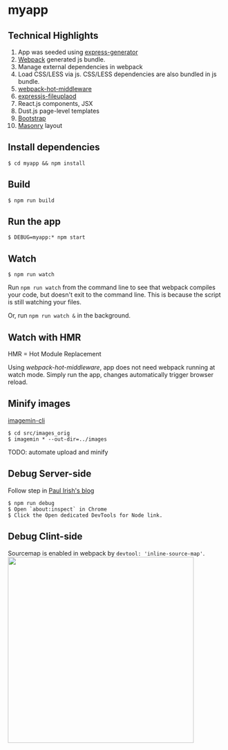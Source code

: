 # myapp

## Technical Highlights
1. App was seeded using [express-generator](https://expressjs.com/en/starter/generator.html)
1. [Webpack](https://webpack.js.org) generated js bundle.
1. Manage external dependencies in webpack
1. Load CSS/LESS via js. CSS/LESS dependencies are also bundled in js bundle.
1. [webpack-hot-middleware](https://github.com/glenjamin/webpack-hot-middleware)
1. [expressjs-fileuplaod](https://github.com/richardgirges/express-fileupload)
1. React.js components, JSX
1. Dust.js page-level templates
1. [Bootstrap](https://getbootstrap.com/)
1. [Masonry](https://masonry.desandro.com/) layout

## Install dependencies
    $ cd myapp && npm install

## Build
    $ npm run build

## Run the app
    $ DEBUG=myapp:* npm start

## Watch
    $ npm run watch
Run `npm run watch` from the command line to see that webpack compiles your code, but doesn't exit to the command line. This is because the script is still watching your files.

Or, run `npm run watch &` in the background.

## Watch with HMR 
HMR = Hot Module Replacement

Using *webpack-hot-middleware*, app does not need webpack running at watch mode. Simply run the app, changes automatically trigger browser reload.

## Minify images
[imagemin-cli](https://github.com/imagemin/imagemin-cli)

    $ cd src/images_orig
    $ imagemin * --out-dir=../images

TODO: automate upload and minify

## Debug Server-side
Follow step in [Paul Irish's blog](https://medium.com/@paul_irish/debugging-node-js-nightlies-with-chrome-devtools-7c4a1b95ae27)

    $ npm run debug
    $ Open `about:inspect` in Chrome
    $ Click the Open dedicated DevTools for Node link.
    
## Debug Clint-side
Sourcemap is enabled in webpack by `devtool: 'inline-source-map'`.
<img src="https://raw.githubusercontent.com/mayyan/myapp/master/src/images/debugging_client_side.png" width=430>


